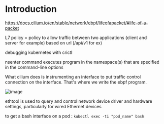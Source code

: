 # Introduction

https://docs.cilium.io/en/stable/network/ebpf/lifeofapacket/#life-of-a-packet

L7 policy = policy to allow traffic between two applications (client and server for example) based on url (/api/v1 for ex) 

debugging kubernetes with crictl

nsenter command executes program in the namespace(s) that are specified in the command-line options

What cilium does is instrumenting an interface to put traffic control connection on the interface. That's where we write the ebpf program.

![image](https://github.com/ozendorf/cilium/assets/50991080/5eeced7c-65d5-4024-af54-ed48bf6faeb2)

ethtool is used to query and control network device driver and hardware settings, particularly for wired Ethernet devices

to get a bash interface on a pod : 
```kubectl exec -ti "pod_name" bash ```
